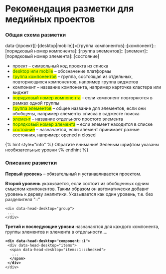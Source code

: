 # Рекомендация разметки для медийных проектов

### Общая схема разметки

data-\[проект]\[-\[desktop|mobile]]=\[группа компонентов]::\[компонент]::\[порядковый номер компонента]::\[группа элементов]:: \[элемент]::\[порядковый номер элемента]::\[состояние]

* проект – символьный код проекта из списка
* <mark style="color:green;">desktop или mobile</mark> – обозначение платформы
* <mark style="color:green;">группа компонентов</mark> – группа, состоящая из отдельных, повторяющихся компонентов, например группа виджетов
* компонент – название компонента, например карточка кластера или виджет
* <mark style="color:green;">порядковый номер компонента</mark> – если компонент повторяются в рамках одной группы
* <mark style="color:green;">группа элементов</mark> – общее название для элементов, если они обобщены, например элементы списка в саджесте поиска
* <mark style="color:green;">элемент</mark> – название отдельного простого элемента
* <mark style="color:green;">порядковый номер элемента</mark> – если элемент находится в списке
* <mark style="color:green;">состояние</mark> – назначается, если элемент принимает разные состояния, например: opened и closed

{% hint style="info" %}
Обратите внимание! Зеленым шрифтом указаны необязательные уровни
{% endhint %}

### Описание разметки

**Первый уровень** – обязательный и устанавливается проектом.

**Второй уровень** указывается, если состоит из обобщенных одним смыслом компонентов. Таким образом он автоматически добавит уровень к дереву аналитики. Указывается как один уровень, т.е. без разделителя "::"

```
<div data-head-desktop="group">
 ...
</div>
```

**Третий и последующие уровни** назначаются для каждого компонента, группы элементов и элемента в отдельности....

<pre><code><strong>&#x3C;div data-head-desktop="component::1">
</strong> &#x3C;div data-head-desktop="items">
  &#x3C;span data-head-desktop="item::1::checked">
   ...
<strong>  &#x3C;/span>
</strong><strong> &#x3C;/div>
</strong>&#x3C;/div>

</code></pre>
